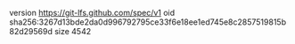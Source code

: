 version https://git-lfs.github.com/spec/v1
oid sha256:3267d13bde2da0d996792795ce33f6e18ee1ed745e8c2857519815b82d29569d
size 4542
